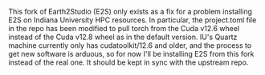 This fork of Earth2Studio (E2S) only exists as a fix for a problem installing E2S on Indiana University HPC resources. In particular, the project.toml file in the repo has been modified to pull torch from the Cuda v12.6 wheel instead of the Cuda v12.8 wheel as in the default version. IU's Quartz machine currently only has cudatoolkit/12.6 and older, and the process to get new software is arduous, so for now I'll be installing E2S from this fork instead of the real one. It should be kept in sync with the upstream repo.
